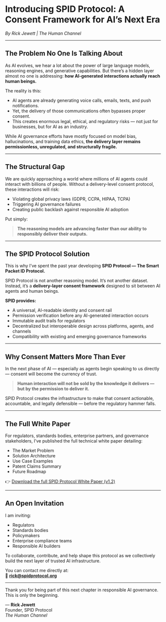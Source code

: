 # Introducing SPID Protocol: A Consent Framework for AI’s Next Era
*By Rick Jewett | The Human Channel*

---

## The Problem No One Is Talking About

As AI evolves, we hear a lot about the power of large language models, reasoning engines, and generative capabilities. But there’s a hidden layer almost no one is addressing: **how AI-generated interactions actually reach human beings.**

The reality is this:

- AI agents are already generating voice calls, emails, texts, and push notifications.
- Yet, the delivery of those communications often bypasses proper consent.
- This creates enormous legal, ethical, and regulatory risks — not just for businesses, but for AI as an industry.

While AI governance efforts have mostly focused on model bias, hallucinations, and training data ethics, **the delivery layer remains permissionless, unregulated, and structurally fragile.**

---

## The Structural Gap

We are quickly approaching a world where millions of AI agents could interact with billions of people. Without a delivery-level consent protocol, these interactions will risk:

- Violating global privacy laws (GDPR, CCPA, HIPAA, TCPA)
- Triggering AI governance failures
- Creating public backlash against responsible AI adoption

Put simply:

> **The reasoning models are advancing faster than our ability to responsibly deliver their outputs.**

---

## The SPID Protocol Solution

This is why I’ve spent the past year developing **SPID Protocol — The Smart Packet ID Protocol.**

SPID Protocol is not another reasoning model. It’s not another dataset.  
Instead, it’s a **delivery-layer consent framework** designed to sit between AI agents and human beings.

**SPID provides:**

- A universal, AI-readable identity and consent rail
- Permission verification before any AI-generated interaction occurs
- Immutable audit trails for regulators
- Decentralized but interoperable design across platforms, agents, and channels
- Compatibility with existing and emerging governance frameworks

---

## Why Consent Matters More Than Ever

In the next phase of AI — especially as agents begin speaking to us directly — consent will become the currency of trust.

> **Human interaction will not be sold by the knowledge it delivers — but by the permission to deliver it.**

SPID Protocol creates the infrastructure to make that consent actionable, accountable, and legally defensible — before the regulatory hammer falls.

---

## The Full White Paper

For regulators, standards bodies, enterprise partners, and governance stakeholders, I’ve published the full technical white paper detailing:

- The Market Problem
- Solution Architecture
- Use Case Examples
- Patent Claims Summary
- Future Roadmap

👉 [Download the full SPID Protocol White Paper (v1.2)]((https://www.overleaf.com/read/cxxtnfvfyxvr#9d719a))

---

## An Open Invitation

I am inviting:

- Regulators
- Standards bodies
- Policymakers
- Enterprise compliance teams
- Responsible AI builders

To collaborate, contribute, and help shape this protocol as we collectively build the next layer of trusted AI infrastructure.

You can contact me directly at:  
📧 **rick@spidprotocol.org**

---

Thank you for being part of this next chapter in responsible AI governance. This is only the beginning.

— **Rick Jewett**  
Founder, SPID Protocol  
*The Human Channel*
